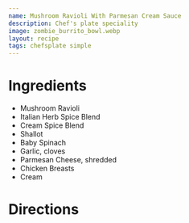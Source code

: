 ```yaml
---
name: Mushroom Ravioli With Parmesan Cream Sauce
description: Chef's plate speciality
image: zombie_burrito_bowl.webp
layout: recipe
tags: chefsplate simple
---
```


# Ingredients

* Mushroom Ravioli
* Italian Herb Spice Blend
* Cream Spice Blend
* Shallot
* Baby Spinach
* Garlic, cloves
* Parmesan Cheese, shredded
* Chicken Breasts
* Cream

# Directions

